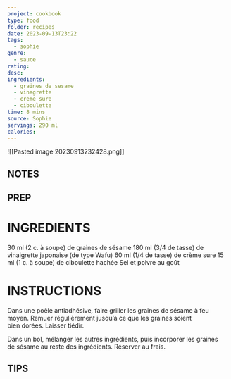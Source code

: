 ```yaml
---
project: cookbook
type: food
folder: recipes
date: 2023-09-13T23:22
tags:
  - sophie
genre:
  - sauce
rating: 
desc: 
ingredients:
  - graines de sesame
  - vinagrette
  - creme sure
  - ciboulette
time: 8 mins
source: Sophie
servings: 290 ml
calories:
---
```


![[Pasted image 20230913232428.png]]

## NOTES




## PREP


# INGREDIENTS

30 ml (2 c. à soupe) de graines de sésame 180 ml (3/4 de tasse) de vinaigrette japonaise (de type Wafu) 60 ml (1/4 de tasse) de crème sure 15 ml (1 c. à soupe) de ciboulette hachée Sel et poivre au goût


# INSTRUCTIONS

Dans une poêle antiadhésive, faire griller les graines de sésame à feu moyen. Remuer régulièrement jusqu’à ce que les graines soient bien dorées. Laisser tiédir.

Dans un bol, mélanger les autres ingrédients, puis incorporer les graines de sésame au reste des ingrédients. Réserver au frais.

## TIPS



